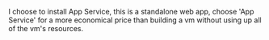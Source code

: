 I choose to install App Service, this is a standalone web app, 
choose 'App Service' for a more economical price than building 
a vm without using up all of the vm's resources.